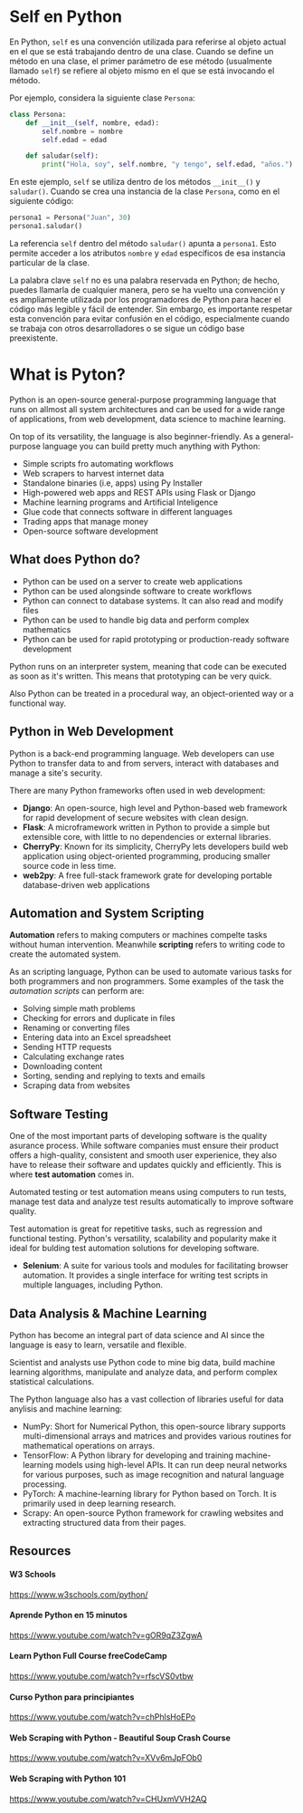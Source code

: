 # Self en Python
En Python, `self` es una convención utilizada para referirse al objeto actual en el que se está trabajando dentro de una clase. Cuando se define un método en una clase, el primer parámetro de ese método (usualmente llamado `self`) se refiere al objeto mismo en el que se está invocando el método.

Por ejemplo, considera la siguiente clase `Persona`:

```python
class Persona:
    def __init__(self, nombre, edad):
        self.nombre = nombre
        self.edad = edad

    def saludar(self):
        print("Hola, soy", self.nombre, "y tengo", self.edad, "años.")
```

En este ejemplo, `self` se utiliza dentro de los métodos `__init__()` y `saludar()`. Cuando se crea una instancia de la clase `Persona`, como en el siguiente código:

```python
persona1 = Persona("Juan", 30)
persona1.saludar()
```

La referencia `self` dentro del método `saludar()` apunta a `persona1`. Esto permite acceder a los atributos `nombre` y `edad` específicos de esa instancia particular de la clase.

La palabra clave `self` no es una palabra reservada en Python; de hecho, puedes llamarla de cualquier manera, pero se ha vuelto una convención y es ampliamente utilizada por los programadores de Python para hacer el código más legible y fácil de entender. Sin embargo, es importante respetar esta convención para evitar confusión en el código, especialmente cuando se trabaja con otros desarrolladores o se sigue un código base preexistente.

# What is Pyton?
Python is an open-source general-purpose programming language that runs on allmost all system architectures and can be used for a wide range of applications, from web development, data science to machine learning.

On top of its versatility, the language is also beginner-friendly. As a general-purpose language you can build pretty much anything with Python:

- Simple scripts fro automating workflows
- Web scrapers to harvest internet data
- Standalone binaries (i.e, apps) using Py Installer
- High-powered web apps and REST APIs using Flask or Django
- Machine learning programs and Artificial Inteligence
- Glue code that connects software in different languages
- Trading apps that manage money
- Open-source software development


## What does Python do?
- Python can be used on a server to create web applications
- Python can be used alongsinde software to create workflows
- Python can connect to database systems. It can also read and modify files
- Python can be used to handle big data and perform complex mathematics
- Python can be used for rapid prototyping or production-ready software development

Python runs on an interpreter system, meaning that code can be executed as soon as it's written. This means that prototyping can be very quick.

Also Python can be treated in a procedural way, an object-oriented way or a functional way.


## Python in Web Development
Python is a back-end programming language. Web developers can use Python to transfer data to and from servers, interact with databases and manage a site's security.

There are many Python frameworks often used in web development:
- **Django**: An open-source, high level and Python-based web framework for rapid development of secure websites with clean design.
- **Flask**: A microframework written in Python to provide a simple but extensible core, with little to no dependencies or external libraries.
- **CherryPy**: Known for its simplicity, CherryPy lets developers build web application using object-oriented programming, producing smaller source code in less time.
- **web2py**: A free full-stack framework grate for developing portable database-driven web applications


## Automation and System Scripting
**Automation** refers to making computers or machines compelte tasks without human intervention. Meanwhile **scripting** refers to writing code to create the automated system.

As an scripting language, Python can be used to automate various tasks for both programmers and non programmers. Some examples of the task the *automation scripts* can perform are:

- Solving simple math problems
- Checking for errors and duplicate in files
- Renaming or converting files
- Entering data into an Excel spreadsheet
- Sending HTTP requests
- Calculating exchange rates
- Downloading content
- Sorting, sending and replying to texts and emails
- Scraping data from websites


## Software Testing
One of the most important parts of developing software is the quality asurance process. While software companies must ensure their product offers a high-quality, consistent and smooth user experienice, they also have to release their software and updates quickly and efficiently. This is where **test automation** comes in.

Automated testing or test automation means using computers to run tests, manage test data and analyze test results automatically to improve software quality.

Test automation is great for repetitive tasks, such as regression and functional testing. Python's versatility, scalability and popularity make it ideal for bulding test automation solutions for developing software.

- **Selenium**: A suite for various tools and modules for facilitating browser automation. It provides a single interface for writing test scripts in multiple languages, including Python.


## Data Analysis & Machine Learning
Python has become an integral part of data science and AI since the language is easy to learn, versatile and flexible.

Scientist and analysts use Python code to mine big data, build machine learning algorithms, manipulate and analyze data, and perform complex statistical calculations.

The Python language also has a vast collection of libraries useful for data anylisis and machine learning:

- NumPy: Short for Numerical Python, this open-source library supports multi-dimensional arrays and matrices and provides various routines for mathematical operations on arrays.
- TensorFlow: A Python library for developing and training machine-learning models using high-level APIs. It can run deep neural networks for various purposes, such as image recognition and natural language processing.
- PyTorch: A machine-learning library for Python based on Torch. It is primarily used in deep learning research.
- Scrapy: An open-source Python framework for crawling websites and extracting structured data from their pages.



## Resources
#### W3 Schools
https://www.w3schools.com/python/

#### Aprende Python en 15 minutos
https://www.youtube.com/watch?v=gOR9qZ3ZgwA

#### Learn Python Full Course freeCodeCamp
https://www.youtube.com/watch?v=rfscVS0vtbw

#### Curso Python para principiantes
https://www.youtube.com/watch?v=chPhlsHoEPo

#### Web Scraping with Python - Beautiful Soup Crash Course
https://www.youtube.com/watch?v=XVv6mJpFOb0

#### Web Scraping with Python 101
https://www.youtube.com/watch?v=CHUxmVVH2AQ

